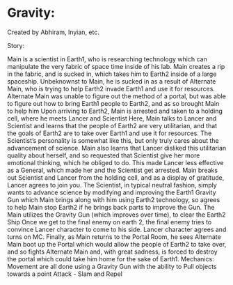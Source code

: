 # Gravity:
Created by Abhiram, Inyian, etc.



Story:

Main is a scientist in Earth1, who is researching technology which can manipulate the very fabric of space time inside of his lab.
Main creates a rip in the fabric, and is sucked in, which takes him to Earth2 inside of a large spaceship.
Unbeknownst to Main, he is sucked in as a result of Alternate Main, who is trying to help Earth2 invade Earth1 and use it for resources. Alternate Main was unable to figure out the method of a portal, but was able to figure out how to bring Earth1 people to Earth2, and as so brought Main to help him
Upon arriving to Earth2, Main is arrested and taken to a holding cell, where he meets Lancer and Scientist
Here, Main talks to Lancer and Scientist and learns that the people of Earth2 are very utilitarian, and that the goals of Earth2 are to take over Earth1 and use it for resources. 
The Scientist’s personality is somewhat like this, but only truly cares about the advancement of science.
Main also learns that Lancer disliked this utilitarian quality about herself, and so requested that Scientist give her more emotional thinking, which he obliged to do. This made Lancer less effective as a General, which made her and the Scientist get arrested.
Main breaks out Scientist and Lancer from the holding cell, and as a display of gratitude, Lancer agrees to join you. 
The Scientist, in typical neutral fashion, simply wants to advance science by modifying and improving the Earth1 Gravity Gun which Main brings along with him using Earth2 technology, so agrees to help Main stop Earth2 if he brings back parts to improve the Gun.
The Main utilizes the Gravity Gun (which improves over time), to clear the Earth2 Ship
Once we get to the final enemy on earth 2, the final enemy tries to convince Lancer character to come to his side. Lancer character agrees and turns on MC.
Finally, as Main returns to the Portal Room, he sees Alternate Main boot up the Portal which would allow the people of Earth2 to take over, and so fights Alternate Main and, with great sadness, is forced to destroy the portal which could take him home for the sake of Earth1.
Mechanics:
Movement are all done using a Gravity Gun with the ability to Pull objects towards a point
Attack - Slam and Repel

